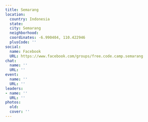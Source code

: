 ```yaml
---
title: Semarang
location:
  country: Indonesia
  state: 
  city: Semarang
  neighborhood: 
  coordinates: -6.990404, 110.422946
  plusCode: ''
social:
  name: Facebook
  URL: https://www.facebook.com/groups/free.code.camp.semarang
chat:
  name: ''
  URL: ''
event:
  name: ''
  URL: ''
leaders:
- name: ''
  URL: ''
photos:
  old: 
  cover: ''
---
```

